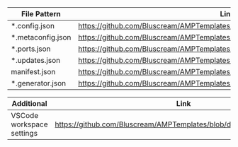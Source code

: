 | File Pattern               | Link                                                                                   |
|----------------------------|----------------------------------------------------------------------------------------|
| *.config.json                | https://github.com/Bluscream/AMPTemplates/raw/dev/schemas/config.schema.json          |
| *.metaconfig.json            | https://github.com/Bluscream/AMPTemplates/raw/dev/schemas/metaconfig.schema.json      |
| *.ports.json                 | https://github.com/Bluscream/AMPTemplates/raw/dev/schemas/ports.schema.json           |
| *.updates.json               | https://github.com/Bluscream/AMPTemplates/raw/dev/schemas/updates.schema.json         |
| manifest.json              | https://github.com/Bluscream/AMPTemplates/raw/dev/schemas/manifest.schema.json        |
| *.generator.json             | https://github.com/Bluscream/AMPTemplates/raw/dev/schemas/generator.schema.json       |

| Additional               | Link                                                                                   |
|----------------------------|----------------------------------------------------------------------------------------|
| VSCode workspace settings  | https://github.com/Bluscream/AMPTemplates/blob/dev/.vscode/settings.json              |